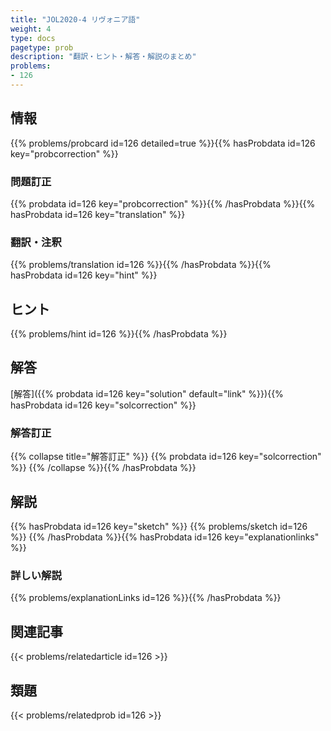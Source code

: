 ```yaml
---
title: "JOL2020-4 リヴォニア語"
weight: 4
type: docs
pagetype: prob
description: "翻訳・ヒント・解答・解説のまとめ"
problems: 
- 126
---
```


## 情報

{{% problems/probcard id=126 detailed=true %}}{{% hasProbdata id=126 key="probcorrection" %}}

### 問題訂正

{{% probdata id=126 key="probcorrection" %}}{{% /hasProbdata %}}{{% hasProbdata id=126 key="translation" %}}

### 翻訳・注釈

{{% problems/translation id=126 %}}{{% /hasProbdata %}}{{% hasProbdata id=126 key="hint" %}}

## ヒント

{{% problems/hint id=126 %}}{{% /hasProbdata %}}

## 解答

[解答]({{% probdata id=126 key="solution" default="link" %}}){{% hasProbdata id=126 key="solcorrection" %}}

### 解答訂正

{{% collapse title="解答訂正" %}}
{{% probdata id=126 key="solcorrection" %}}
{{% /collapse %}}{{% /hasProbdata %}}

## 解説

{{% hasProbdata id=126 key="sketch" %}}
{{% problems/sketch id=126 %}}
{{% /hasProbdata %}}{{% hasProbdata id=126 key="explanationlinks" %}}

### 詳しい解説

{{% problems/explanationLinks id=126 %}}{{% /hasProbdata %}}

## 関連記事

{{< problems/relatedarticle id=126 >}}

## 類題

{{< problems/relatedprob id=126 >}}
